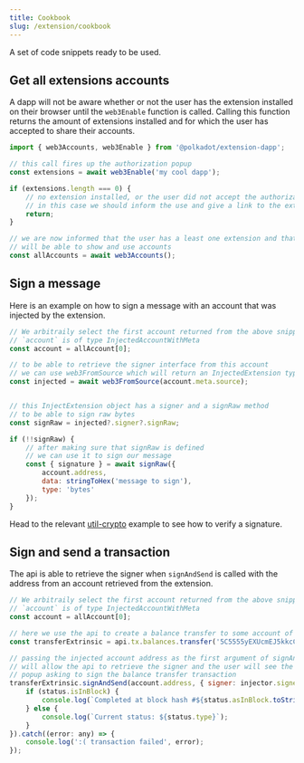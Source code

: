 ```yaml
---
title: Cookbook
slug: /extension/cookbook
---
```


A set of code snippets ready to be used.

## Get all extensions accounts

A dapp will not be aware whether or not the user has the extension installed on their browser until the `web3Enable` function is called.
Calling this function returns the amount of extensions installed and for which the user has accepted to share their accounts.

```javascript
import { web3Accounts, web3Enable } from '@polkadot/extension-dapp';

// this call fires up the authorization popup
const extensions = await web3Enable('my cool dapp');

if (extensions.length === 0) {
    // no extension installed, or the user did not accept the authorization
    // in this case we should inform the use and give a link to the extension
    return;
}

// we are now informed that the user has a least one extension and that we
// will be able to show and use accounts
const allAccounts = await web3Accounts();
```

## Sign a message

Here is an example on how to sign a message with an account that was injected by the extension.

```javascript
// We arbitraily select the first account returned from the above snippet
// `account` is of type InjectedAccountWithMeta 
const account = allAccount[0];

// to be able to retrieve the signer interface from this account
// we can use web3FromSource which will return an InjectedExtension type
const injected = await web3FromSource(account.meta.source);


// this InjectExtension object has a signer and a signRaw method
// to be able to sign raw bytes
const signRaw = injected?.signer?.signRaw;

if (!!signRaw) {
    // after making sure that signRaw is defined
    // we can use it to sign our message
    const { signature } = await signRaw({
        account.address,
        data: stringToHex('message to sign'),
        type: 'bytes'
    });
}
```

Head to the relevant [util-crypto](/util-crypto/examples/verify-signature) example to see how to verify a signature.

## Sign and send a transaction

The api is able to retrieve the signer when `signAndSend` is called with the address from an account retrieved from the extension.

```javascript
// We arbitraily select the first account returned from the above snippet
// `account` is of type InjectedAccountWithMeta 
const account = allAccount[0];

// here we use the api to create a balance transfer to some account of a value of 12344
const transferExtrinsic = api.tx.balances.transfer('5C5555yEXUcmEJ5kkcCMvdZjUo7NGJiQJMS7vZXEeoMhj3VQ', 123456)

// passing the injected account address as the first argument of signAndSend
// will allow the api to retrieve the signer and the user will see the extension
// popup asking to sign the balance transfer transaction
transferExtrinsic.signAndSend(account.address, { signer: injector.signer }, ({ status }) => {
    if (status.isInBlock) {
        console.log(`Completed at block hash #${status.asInBlock.toString()}`);
    } else {
        console.log(`Current status: ${status.type}`);
    }
}).catch((error: any) => {
    console.log(':( transaction failed', error);
});
```

